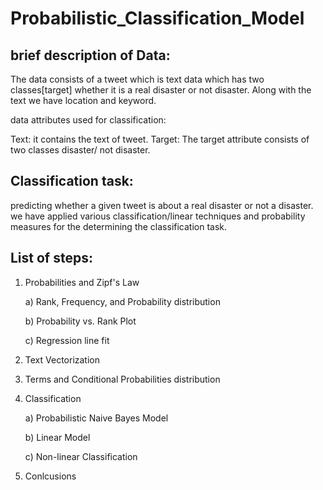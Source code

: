 # Probabilistic_Classification_Model

## brief description of Data:
The data consists of a tweet which is text data which has two classes[target] whether it is a real disaster or not disaster. Along with the text we have location and keyword.

data attributes used for classification:

Text: it contains the text of tweet.
Target: The target attribute consists of two classes disaster/ not disaster.

## Classification task:

predicting whether a given tweet is about a real disaster or not a disaster. we have applied various classification/linear techniques and probability measures for the determining the classification task.

## List of steps:

1. Probabilities and Zipf's Law 

    a) Rank, Frequency, and Probability distribution 
    
    b) Probability vs. Rank Plot 
    
    c) Regression line fit    
    
2. Text Vectorization

3. Terms and Conditional Probabilities distribution 

4. Classification

   a) Probabilistic Naive Bayes Model
   
   b) Linear Model
   
   c) Non-linear Classification
   
5. Conlcusions
